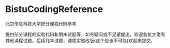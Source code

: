 # BistuCodingReference
北京信息科技大学部分课程代码参考

提供部分课程的实验代码和期末试题等，如有疑问或不足请提出，欢迎各位大佬有其他课程试题，后续几年试题，课程实验改版(这个应该不可能)欢迎来提交。
